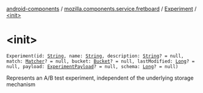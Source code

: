 [android-components](../../index.md) / [mozilla.components.service.fretboard](../index.md) / [Experiment](index.md) / [&lt;init&gt;](./-init-.md)

# &lt;init&gt;

`Experiment(id: `[`String`](https://kotlinlang.org/api/latest/jvm/stdlib/kotlin/-string/index.html)`, name: `[`String`](https://kotlinlang.org/api/latest/jvm/stdlib/kotlin/-string/index.html)`, description: `[`String`](https://kotlinlang.org/api/latest/jvm/stdlib/kotlin/-string/index.html)`? = null, match: `[`Matcher`](-matcher/index.md)`? = null, bucket: `[`Bucket`](-bucket/index.md)`? = null, lastModified: `[`Long`](https://kotlinlang.org/api/latest/jvm/stdlib/kotlin/-long/index.html)`? = null, payload: `[`ExperimentPayload`](../-experiment-payload/index.md)`? = null, schema: `[`Long`](https://kotlinlang.org/api/latest/jvm/stdlib/kotlin/-long/index.html)`? = null)`

Represents an A/B test experiment,
independent of the underlying
storage mechanism

